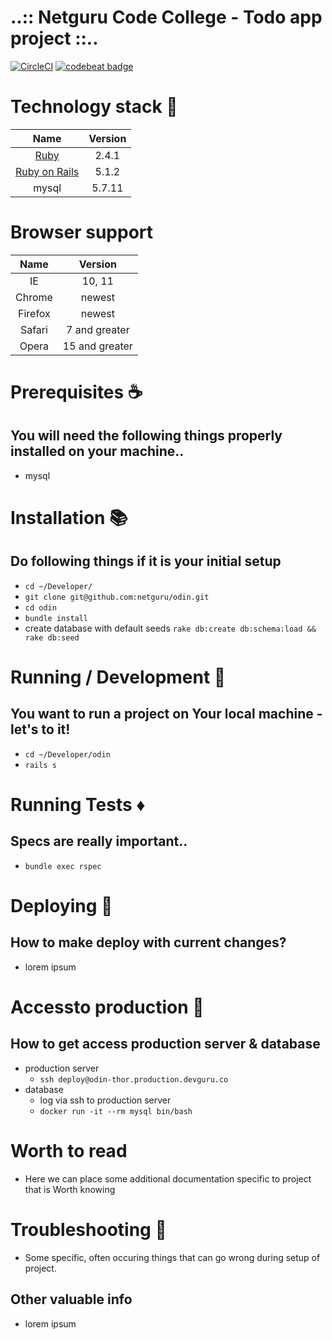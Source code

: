 # ..:: Netguru Code College - Todo app project ::..

[![CircleCI](https://circleci.com/gh/NetguruCodeCollege/netguru_code_college_todo_app.svg?style=svg)](https://circleci.com/gh/NetguruCodeCollege/netguru_code_college_todo_app)
[![codebeat badge](https://codebeat.co/badges/1c0cc39e-d3f2-4918-b4d1-4b2bf945a107)](https://codebeat.co/projects/github-com-netgurucodecollege-netguru_code_college_todo_app-master)

# Technology stack :gem:

Name |  Version |
| :--: | :---: |
| [Ruby](https://www.ruby-lang.org) | 2.4.1 |
| [Ruby on Rails](http://www.rubyonrails.org/) | 5.1.2 |
| mysql | 5.7.11 |

# Browser support

Name |  Version |
| :--: | :---: |
| IE | 10, 11 |
| Chrome | newest |
| Firefox | newest |
| Safari | 7 and greater |
| Opera | 15 and greater |

# Prerequisites :coffee:

## You will need the following things properly installed on your machine..

* mysql

# Installation :books:

## Do following things if it is your initial setup

  * `cd ~/Developer/`
  * `git clone git@github.com:netguru/odin.git`
  * `cd odin`
  * `bundle install`
  * create database with default seeds `rake db:create db:schema:load && rake db:seed`

# Running / Development :shoe:

## You want to run a project on Your local machine - let's to it!

  * `cd ~/Developer/odin`
  * `rails s`

# Running Tests :diamonds:

## Specs are really important..

  * `bundle exec rspec`

# Deploying :bullettrain_side:

## How to make deploy with current changes?

  * lorem ipsum

# Accessto production :bullettrain_side:

## How to get access production server & database

  * production server
    * `ssh deploy@odin-thor.production.devguru.co`
  * database
    * log via ssh to production server
    * `docker run -it --rm mysql bin/bash`

# Worth to read

  * Here we can place some additional documentation specific to project that is Worth
    knowing


# Troubleshooting :handbag:

  * Some specific, often occuring things that can go wrong during setup of project.

## Other valuable info

  * lorem ipsum
